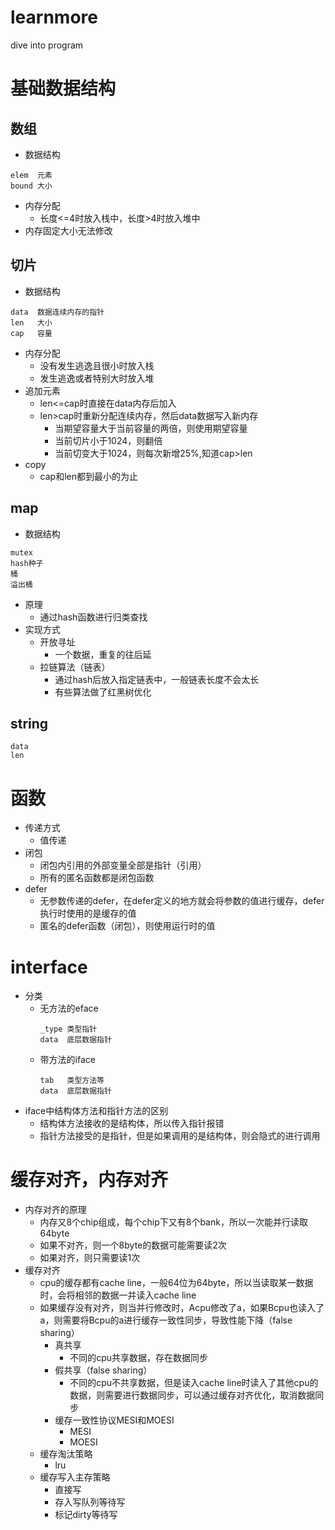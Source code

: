 # learnmore
dive into program
# 基础数据结构
## 数组
- 数据结构
```
elem  元素
bound 大小
```
- 内存分配
  - 长度<=4时放入栈中，长度>4时放入堆中
- 内存固定大小无法修改
## 切片
- 数据结构
```
data  数据连续内存的指针
len   大小
cap   容量
```
- 内存分配
  - 没有发生逃逸且很小时放入栈
  - 发生逃逸或者特别大时放入堆
- 追加元素
  - len<=cap时直接在data内存后加入
  - len>cap时重新分配连续内存，然后data数据写入新内存
    - 当期望容量大于当前容量的两倍，则使用期望容量
    - 当前切片小于1024，则翻倍
    - 当前切变大于1024，则每次新增25%,知道cap>len
- copy
  - cap和len都到最小的为止
## map
- 数据结构
```
mutex
hash种子
桶
溢出桶
```
- 原理
  - 通过hash函数进行归类查找
- 实现方式
  - 开放寻址
    - 一个数据，重复的往后延
  - 拉链算法（链表）
    - 通过hash后放入指定链表中，一般链表长度不会太长
    - 有些算法做了红黑树优化
## string
```
data
len
```
# 函数
- 传递方式
  - 值传递
- 闭包
  - 闭包内引用的外部变量全部是指针（引用）
  - 所有的匿名函数都是闭包函数
- defer
  - 无参数传递的defer，在defer定义的地方就会将参数的值进行缓存，defer执行时使用的是缓存的值
  - 匿名的defer函数（闭包），则使用运行时的值
# interface
- 分类
  - 无方法的eface
    ```
    _type 类型指针
    data  底层数据指针
    ```
  - 带方法的iface
    ```
    tab   类型方法等
    data  底层数据指针
    ```
- iface中结构体方法和指针方法的区别
  - 结构体方法接收的是结构体，所以传入指针报错
  - 指针方法接受的是指针，但是如果调用的是结构体，则会隐式的进行调用

# 缓存对齐，内存对齐
- 内存对齐的原理	
  - 内存又8个chip组成，每个chip下又有8个bank，所以一次能并行读取64byte
  - 如果不对齐，则一个8byte的数据可能需要读2次
  - 如果对齐，则只需要读1次
- 缓存对齐
  - cpu的缓存都有cache line，一般64位为64byte，所以当读取某一数据时，会将相邻的数据一并读入cache line
  - 如果缓存没有对齐，则当并行修改时，Acpu修改了a，如果Bcpu也读入了a，则需要将Bcpu的a进行缓存一致性同步，导致性能下降（false sharing）
    - 真共享
      - 不同的cpu共享数据，存在数据同步
    - 假共享（false sharing）
      - 不同的cpu不共享数据，但是读入cache line时读入了其他cpu的数据，则需要进行数据同步，可以通过缓存对齐优化，取消数据同步
    - 缓存一致性协议MESI和MOESI
      - MESI
      - MOESI
  - 缓存淘汰策略
    - lru
  - 缓存写入主存策略
    - 直接写
    - 存入写队列等待写
    - 标记dirty等待写
